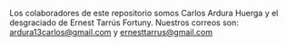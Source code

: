 Los colaboradores de este repositorio somos Carlos Ardura Huerga y el
desgraciado de Ernest Tarrús Fortuny. Nuestros correos son:
ardura13carlos@gmail.com y ernesttarrus@gmail.com
